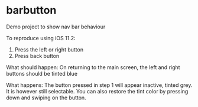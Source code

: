# barbutton
Demo project to show nav bar behaviour


To reproduce using iOS 11.2:
1. Press the left or right button
2. Press back button

What should happen: 
On returning to the main screen, the left and right buttons should be tinted blue

What happens:
The button pressed in step 1 will appear inactive, tinted grey. It is however still selectable. You can also restore the tint color by pressing down and swiping on the button.
